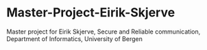 # Master-Project-Eirik-Skjerve
Master project for Eirik Skjerve, Secure and Reliable communication, Department of Informatics, University of Bergen
